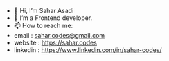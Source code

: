- 👋 Hi, I’m Sahar Asadi
- 👀 I’m a Frontend developer.
- 📫 How to reach me:
- email  : sahar.codes@gmail.com
- website : https://sahar.codes
- linkedin : https://www.linkedin.com/in/sahar-codes/
